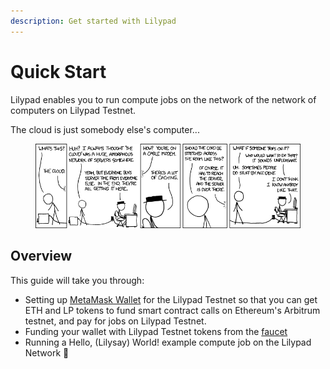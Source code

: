 ```yaml
---
description: Get started with Lilypad
---
```


# Quick Start
Lilypad enables you to run compute jobs on the network of the network of computers on Lilypad Testnet.

The cloud is just somebody else's computer...

<div data-full-width="true">

<figure><img src="../../.gitbook/assets/image (117).png" alt=""><figcaption></figcaption></figure>

</div>

## Overview

This guide will take you through:

* Setting up [MetaMask Wallet](https://metamask.io) for the Lilypad Testnet so that you can get ETH and LP tokens to fund smart contract calls on Ethereum's Arbitrum testnet, and pay for jobs on Lilypad Testnet.
* Funding your wallet with Lilypad Testnet tokens from the [faucet](http://faucet.lilypad.tech/)
* Running a Hello, (Lilysay) World! example compute job on the Lilypad Network :frog:
